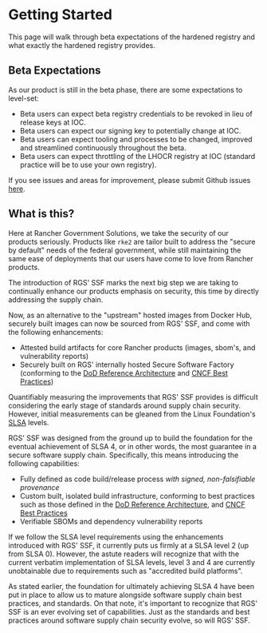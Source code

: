 # Getting Started

This page will walk through beta expectations of the hardened registry and what exactly the hardened registry provides.

## Beta Expectations
As our product is still in the beta phase, there are some expectations to level-set:

* Beta users can expect beta registry credentials to be revoked in lieu of release keys at IOC.
* Beta users can expect our signing key to potentially change at IOC.
* Beta users can expect tooling and processes to be changed, improved and streamlined continuously throughout the beta.
* Beta users can expect throttling of the LHOCR registry at IOC (standard practice will be to use your own registry).

If you see issues and areas for improvement, please submit Github issues [here](https://github.com/rancherfederal/ssf-feedback/issues/).

## What is this?
Here at Rancher Government Solutions, we take the security of our products seriously.  Products like `rke2` are tailor built to address the "secure by default" needs of the federal government, while still maintaining the same ease of deployments that our users have come to love from Rancher products.

The introduction of RGS' SSF marks the next big step we are taking to continually enhance our products emphasis on security, this time by directly addressing the supply chain.

Now, as an alternative to the "upstream" hosted images from Docker Hub, securely built images can now be sourced from RGS' SSF, and come with the following enhancements:

- Attested build artifacts for core Rancher products (images, sbom's, and vulnerability reports)
- Securely built on RGS' internally hosted Secure Software Factory (conforming to the [DoD Reference Architecture](https://dodcio.defense.gov/Portals/0/Documents/Library/DoD%20Enterprise%20DevSecOps%20Reference%20Design%20-%20CNCF%20Kubernetes%20w-DD1910_cleared_20211022.pdf) and [CNCF Best Practices](https://project.linuxfoundation.org/hubfs/CNCF_SSCP_v1.pdf))

Quantifiably measuring the improvements that RGS' SSF provides is difficult considering the early stage of standards around supply chain security.  However, initial measurements can be gleaned from the Linux Foundation's [SLSA](https://slsa.dev) levels.

RGS' SSF was designed from the ground up to build the foundation for the eventual achievement of SLSA 4, or in other words, the most guarantee in a secure software supply chain.  Specifically, this means introducing the following capabilities:

- Fully defined as code build/release process _with signed, non-falsifiable provenance_
- Custom built, isolated build infrastructure, conforming to best practices such as those defined in the [DoD Reference Architecture](https://dodcio.defense.gov/Portals/0/Documents/Library/DoD%20Enterprise%20DevSecOps%20Reference%20Design%20-%20CNCF%20Kubernetes%20w-DD1910_cleared_20211022.pdf), and [CNCF Best Practices](https://project.linuxfoundation.org/hubfs/CNCF_SSCP_v1.pdf)
- Verifiable SBOMs and dependency vulnerability reports

If we follow the SLSA level requirements using the enhancements introduced with RGS' SSF, it currently puts us firmly at a SLSA level 2 (up from SLSA 0).  However, the astute readers will recognize that with the current verbatim implementation of SLSA levels, level 3 and 4 are currently unobtainable due to requirements such as "accredited build platforms".

As stated earlier, the foundation for ultimately achieving SLSA 4 have been put in place to allow us to mature alongside software supply chain best practices, and standards.  On that note, it's important to recognize that RGS' SSF is an ever evolving set of capabilities.  Just as the standards and best practices around software supply chain security evolve, so will RGS' SSF.
